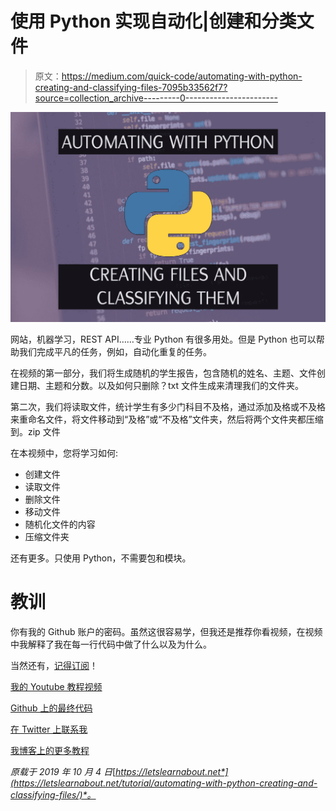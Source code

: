 # 使用 Python 实现自动化|创建和分类文件

> 原文：<https://medium.com/quick-code/automating-with-python-creating-and-classifying-files-7095b33562f7?source=collection_archive---------0----------------------->

![](img/ea7df416c98a428c555748ac2f68ffbd.png)

网站，机器学习，REST API……专业 Python 有很多用处。但是 Python 也可以帮助我们完成平凡的任务，例如，自动化重复的任务。

在视频的第一部分，我们将生成随机的学生报告，包含随机的姓名、主题、文件创建日期、主题和分数。以及如何只删除？txt 文件生成来清理我们的文件夹。

第二次，我们将读取文件，统计学生有多少门科目不及格，通过添加及格或不及格来重命名文件，将文件移动到“及格”或“不及格”文件夹，然后将两个文件夹都压缩到。zip 文件

在本视频中，您将学习如何:

*   创建文件
*   读取文件
*   删除文件
*   移动文件
*   随机化文件的内容
*   压缩文件夹

还有更多。只使用 Python，不需要包和模块。

# 教训

你有我的 Github 账户的密码。虽然这很容易学，但我还是推荐你看视频，在视频中我解释了我在每一行代码中做了什么以及为什么。

当然还有，[记得订阅](https://www.youtube.com/channel/UC9OLm6YFRzr4yjlw4xNWYvg?sub_confirmation=1)！

[我的 Youtube 教程视频](https://www.youtube.com/channel/UC9OLm6YFRzr4yjlw4xNWYvg?sub_confirmation=1)

[Github 上的最终代码](https://github.com/david1707/auto_teacher)

[在 Twitter 上联系我](https://twitter.com/DavidMM1707)

[我博客上的更多教程](https://letslearnabout.net/category/tutorial/)

*原载于 2019 年 10 月 4 日*[*https://letslearnabout.net*](https://letslearnabout.net/tutorial/automating-with-python-creating-and-classifying-files/)*。*
